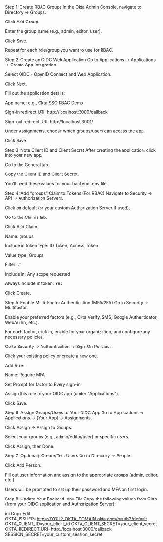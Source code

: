 Step 1: Create RBAC Groups
In the Okta Admin Console, navigate to Directory → Groups.

Click Add Group.

Enter the group name (e.g., admin, editor, user).

Click Save.

Repeat for each role/group you want to use for RBAC.

Step 2: Create an OIDC Web Application
Go to Applications → Applications → Create App Integration.

Select OIDC - OpenID Connect and Web Application.

Click Next.

Fill out the application details:

App name: e.g., Okta SSO RBAC Demo

Sign-in redirect URI:
http://localhost:3000/callback

Sign-out redirect URI:
http://localhost:3001/

Under Assignments, choose which groups/users can access the app.

Click Save.

Step 3: Note Client ID and Client Secret
After creating the application, click into your new app.

Go to the General tab.

Copy the Client ID and Client Secret.

You’ll need these values for your backend .env file.

Step 4: Add “groups” Claim to Tokens (For RBAC)
Navigate to Security → API → Authorization Servers.

Click on default (or your custom Authorization Server if used).

Go to the Claims tab.

Click Add Claim.

Name: groups

Include in token type: ID Token, Access Token

Value type: Groups

Filter: .*

Include in: Any scope requested

Always include in token: Yes

Click Create.

Step 5: Enable Multi-Factor Authentication (MFA/2FA)
Go to Security → Multifactor.

Enable your preferred factors (e.g., Okta Verify, SMS, Google Authenticator, WebAuthn, etc.).

For each factor, click in, enable for your organization, and configure any necessary policies.

Go to Security → Authentication → Sign-On Policies.

Click your existing policy or create a new one.

Add Rule:

Name: Require MFA

Set Prompt for factor to Every sign-in

Assign this rule to your OIDC app (under "Applications").

Click Save.

Step 6: Assign Groups/Users to Your OIDC App
Go to Applications → Applications → [Your App] → Assignments.

Click Assign → Assign to Groups.

Select your groups (e.g., admin/editor/user) or specific users.

Click Assign, then Done.

Step 7 (Optional): Create/Test Users
Go to Directory → People.

Click Add Person.

Fill out user information and assign to the appropriate groups (admin, editor, etc.).

Users will be prompted to set up their password and MFA on first login.

Step 8: Update Your Backend .env File
Copy the following values from Okta (from your OIDC application and Authorization Server):

ini
Copy
Edit
OKTA_ISSUER=https://YOUR_OKTA_DOMAIN.okta.com/oauth2/default
OKTA_CLIENT_ID=your_client_id
OKTA_CLIENT_SECRET=your_client_secret
OKTA_REDIRECT_URI=http://localhost:3000/callback
SESSION_SECRET=your_custom_session_secret
